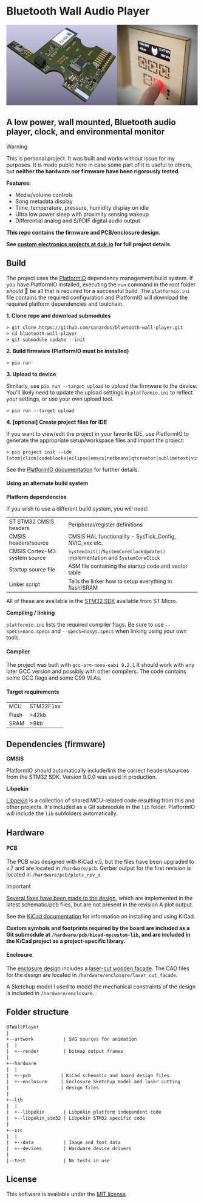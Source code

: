# Bluetooth Wall Audio Player

![Bluetooth audio player](bt-wall-player.jpg?raw=true)

## A low power, wall mounted, Bluetooth audio player, clock, and environmental monitor

> [!Warning]
> This is personal project. It was built and works without issue for my purposes. It is made public here in case some part of it is useful to others, but **neither the hardware nor firmware have been rigorously tested**.

**Features:**

- Media/volume controls
- Song metadata display
- Time, temperature, pressure, humidity display on idle
- Ultra low power sleep with proximity sensing wakeup
- Differential analog and S/PDIF digital audio output

**This repo contains the firmware and PCB/enclosure design.**

**See [custom electronics projects at duk.io](https://www.duk.io/blog/electronics-projects/) for full project details.**

## Build

The project uses the [PlatformIO](https://platformio.org/) dependency management/build system. If you have PlatformIO installed, executing the `run` command in the root folder *should* 🙏 be all that is required for a successful build. The `platformio.ini` file contains the required configuration  and PlatformIO will download the required platform dependencies and toolchain.

**1. Clone repo and download submodules**

```shell
> git clone https://github.com/canardos/bluetooth-wall-player.git
> cd bluetooth-wall-player
> git submodule update --init
```

**2. Build firmware (PlatformIO must be installed)**

```shell
> pio run

```

**3. Upload to device**

Similarly, use `pio run --target upload` to upload the firmware to the device. You'll likely need to update the upload settings in `platformio.ini` to reflect your settings, or use your own upload tool.

```shell
> pio run --target upload

```

**4. [optional] Create project files for IDE**

If you want to view/edit the project in your favorite IDE, use PlatformIO to generate the appropriate setup/workspace files and import the project:

```shell
> pio project init --ide [atom|clion|codeblocks|eclipse|emacs|netbeans|qtcreator|sublimetext|vim|visualstudio|vscode]
```

See the [PlatformIO documentation](https://docs.platformio.org) for further details.

#### Using an alternate build system

**Platform dependencies**

If you wish to use a different build system, you will need:

| | |
|-|-|
| ST STM32 CMSIS headers | Peripheral/register definitions |
| CMSIS headers/source | CMSIS HAL functionality - SysTick_Config, NVIC_xxx etc.|
| CMSIS Cortex-M3 system source | `SystemInit()`/`SystemCoreClockUpdate()` implementation and `SystemCoreClock`|
| Startup source file | ASM file containing the startup code and vector table |
| Linker script | Tells the linker how to setup everything in flash/SRAM |

All of these are available in the [STM32 SDK](https://www.st.com/en/development-tools/stm32-software-development-tools.html) available from ST Micro.

**Compiling / linking**

`platformio.ini` lists the required compiler flags. Be sure to use `--specs=nano.specs` and `--specs=nosys.specs` when linking using your own tools.

#### Compiler

The project was built with `gcc-arm-none-eabi 9.2.1` It should work with any later GCC version and possibly with other compilers. The code contains some GCC flags and some C99 VLAs.

#### Target requirements

| | |
|-|-|
|MCU  | STM32F1xx |
|Flash| >42kb     |
|SRAM | >8kb      |

## Dependencies (firmware)

**CMSIS**

PlatformIO should automatically include/link the correct headers/sources from the STM32 SDK. Version 9.0.0 was used in production.

**Libpekin**

[Libpekin](https://github.com/canardos/libpekin) is a collection of shared MCU-related code resulting from this and other projects. It's included as a Git submodule in the `lib` folder. PlatformIO will include the `lib` subfolders automatically.

## Hardware

#### PCB

The PCB was designed with KiCad v.5, but the files have been upgraded to v.7 and are located in `/hardware/pcb`. Gerber output for the first revision is located in `/hardware/pcb/plots_rev_a`.

> [!Important]
> [Several fixes have been made to the design](https://www.duk.io/blog/electronics-projects/bt-player/bluetooth-audio-player-conclusion/#problems-and-screwups), which are implemented in the latest schematic/pcb files, but are not present in the revision A plot output.

See the [KiCad documentation](https://docs.kicad.org/) for information on installing and using KiCad.

**Custom symbols and footprints required by the board are included as a Git submodule at `/hardware/pcb/kicad-mycustom-lib`, and are included in the KiCad project as a project-specific library.**

#### Enclosure

The [enclosure design](http://www.duk.io/blog/electronics-projects/bt-player/bluetooth-audio-player-mechanical-design/#mechanical-design) includes a [laser-cut wooden facade](http://www.duk.io/blog/electronics-projects/bt-player/bluetooth-audio-player-mechanical-design/#laser-etched-wood-facade). The CAD files for the design are located in `/hardware/enclosure/laser_cut_facade`.

A Sketchup model I used to model the mechanical constraints of the design is included in `/hardware/enclosure`.

## Folder structure

```
BTWallPlayer
|
+--artwork           | SVG sources for animation
|  |
|  +--render         | bitmap output frames
|
+--hardware
|  |
|  +--pcb           | KiCad schematic and board design files
|  +--enclosure     | Enclosure Sketchup model and laser cutting
|                   | design files
|
+--lib
|  |
|  +--libpekin       | Libpekin platform independent code
|  +--libpekin_stm32 | Libpekin STM32 specific code
|
+--src
|  |
|  +--data           | Image and font data
|  +--devices        | Hardware device drivers
|
|--test              | No tests in use

```

## License

This software is available under the [MIT license](https://opensource.org/license/MIT).
